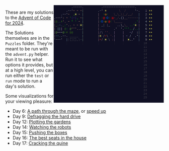 <img align="right" width="350" height="310" src="https://raw.githubusercontent.com/seligman/aoc/master/2024/Puzzles/main_page_small.png">

These are my solutions to the [Advent of Code for 2024](https://adventofcode.com/2024).

The Solutions themselves are in the `Puzzles` folder.  They're meant to be run with the `advent.py` helper.  Run it to see what options it provides, but at a high level, you can run either the `test` or `run` mode to run a day's solution.

Some visualizations for your viewing pleasure:

* Day 6: [A path through the maze](https://youtu.be/W6JOXBWYImM), or [speed up](https://youtu.be/bwfEUFMFh8I)
* Day 9: [Defragging the hard drive](https://youtu.be/5rqbzYtGzwI)
* Day 12: [Plotting the gardens](https://youtu.be/I-IwJxR9xQk)
* Day 14: [Watching the robots](https://youtu.be/m_RdkV7UyRA)
* Day 15: [Pushing the boxes](https://youtu.be/SrSfrzS0xow)
* Day 16: [The best seats in the house](https://youtu.be/kkxgGfU30Os)
* Day 17: [Cracking the quine](https://youtu.be/Y82JC7JFbvU)

<!--
* [The calendar itself](https://youtu.be/EYtkMaH6xQY)
-->
